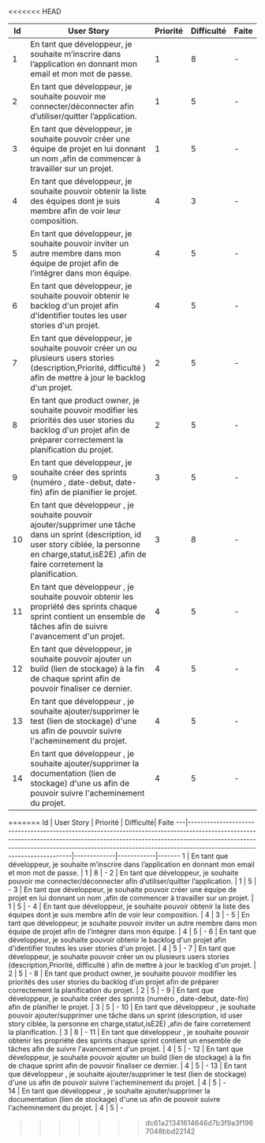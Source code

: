<<<<<<< HEAD

Id |							User Story																																																										  	   | Priorité    |  Difficulté| Faite
---|-----------------------------------------------------------------------------------------------------------------------------------------------------------------------------------------------------------------------------------------------------------------------------------|-------------|------------|-------
1  | En tant que développeur, je souhaite m’inscrire dans l’application en donnant mon email et mon mot de passe.																																											   	   |	1		 |	 8  | -
2  | En tant que développeur, je souhaite pouvoir me connecter/déconnecter afin d’utiliser/quitter l’application.																																										   |	1		 |	 5  | -
3  | En tant que développeur, je souhaite pouvoir créer une équipe de projet en lui donnant un nom ,afin de commencer à travailler sur un projet. 																									       |	1		 |	 5  | -
4  | En tant que développeur, je souhaite pouvoir obtenir la liste des équipes dont je suis membre afin de voir leur composition.																																	   |	4		 |	 3  | -
5  | En tant que développeur, je souhaite pouvoir inviter un autre membre dans mon équipe de projet afin de l’intégrer dans mon équipe.															  				   |	4		 |	 5  | -
6  | En tant que développeur, je souhaite pouvoir obtenir le backlog d'un projet afin d'identifier toutes les user stories d'un projet.																																			       |	4		 |	 5  | -
7  | En tant que développeur, je souhaite pouvoir créer un ou plusieurs users stories (description,Priorité, difficulté ) afin de mettre à jour le backlog d'un projet.																						   |	2		 |	 5  | -
8  | En tant que product owner, je souhaite pouvoir modifier les priorités des user stories du backlog d'un projet afin de préparer correctement la planification du projet.			 	   																				|	2		 |	 5  | -
9  | En tant que développeur, je souhaite créer des sprints (numéro , date-debut, date-fin) afin de planifier le projet.	  	   |	3		 |	 5  | -
10 | En tant que développeur , je souhaite pouvoir ajouter/supprimer une tâche dans un sprint (description, id user story ciblée, la personne en charge,statut,isE2E) ,afin de faire corretement la planification. 			   	   |	3		 |	 8  | -
11 | En tant que développeur , je souhaite pouvoir obtenir les propriété  des sprints chaque sprint contient un ensemble de tâches afin de suivre l'avancement d'un projet.																										           |	4		 |	 5  | -
12 | En tant que développeur, je souhaite pouvoir ajouter un  build (lien de stockage) à la fin de chaque sprint afin de pouvoir finaliser ce dernier. 																											   |	4		 |	 5  | -
13 | En tant que développeur , je souhaite ajouter/supprimer le test (lien de stockage) d'une us afin de pouvoir suivre l'acheminement du projet.    																   |    4        |   5  | -                   
14 | En tant que développeur , je souhaite ajouter/supprimer la documentation (lien de stockage) d'une us afin de pouvoir suivre l'acheminement du projet.   																   |    4        |   5  | -                   

=======
Id |							User Story																																																										  	   | Priorité    |  Difficulté| Faite
---|-----------------------------------------------------------------------------------------------------------------------------------------------------------------------------------------------------------------------------------------------------------------------------------|-------------|------------|-------
1  | En tant que développeur, je souhaite m’inscrire dans l’application en donnant mon email et mon mot de passe.																																											   	   |	1		 |	 8  | -
2  | En tant que développeur, je souhaite pouvoir me connecter/déconnecter afin d’utiliser/quitter l’application.																																										   |	1		 |	 5  | -
3  | En tant que développeur, je souhaite pouvoir créer une équipe de projet en lui donnant un nom ,afin de commencer à travailler sur un projet. 																									       |	1		 |	 5  | -
4  | En tant que développeur, je souhaite pouvoir obtenir la liste des équipes dont je suis membre afin de voir leur composition.																																	   |	4		 |	 3  | -
5  | En tant que développeur, je souhaite pouvoir inviter un autre membre dans mon équipe de projet afin de l’intégrer dans mon équipe.															  				   |	4		 |	 5  | -
6  | En tant que développeur, je souhaite pouvoir obtenir le backlog d'un projet afin d'identifier toutes les user stories d'un projet.																																			       |	4		 |	 5  | -
7  | En tant que développeur, je souhaite pouvoir créer un ou plusieurs users stories (description,Priorité, difficulté ) afin de mettre à jour le backlog d'un projet.																						   |	2		 |	 5  | -
8  | En tant que product owner, je souhaite pouvoir modifier les priorités des user stories du backlog d'un projet afin de préparer correctement la planification du projet.			 	   																				|	2		 |	 5  | -
9  | En tant que développeur, je souhaite créer des sprints (numéro , date-debut, date-fin) afin de planifier le projet.	  	   |	3		 |	 5  | -
10 | En tant que développeur , je souhaite pouvoir ajouter/supprimer une tâche dans un sprint (description, id user story ciblée, la personne en charge,statut,isE2E) ,afin de faire corretement la planification. 			   	   |	3		 |	 8  | -
11 | En tant que développeur , je souhaite pouvoir obtenir les propriété  des sprints chaque sprint contient un ensemble de tâches afin de suivre l'avancement d'un projet.																										           |	4		 |	 5  | -
12 | En tant que développeur, je souhaite pouvoir ajouter un  build (lien de stockage) à la fin de chaque sprint afin de pouvoir finaliser ce dernier. 																											   |	4		 |	 5  | -
13 | En tant que développeur , je souhaite ajouter/supprimer le test (lien de stockage) d'une us afin de pouvoir suivre l'acheminement du projet.    																   |    4        |   5  | -                   
14 | En tant que développeur , je souhaite ajouter/supprimer la documentation (lien de stockage) d'une us afin de pouvoir suivre l'acheminement du projet.   																   |    4        |   5  | -                   
>>>>>>> dc61a21341614646d7b3f9a3f1967048bbd22142
